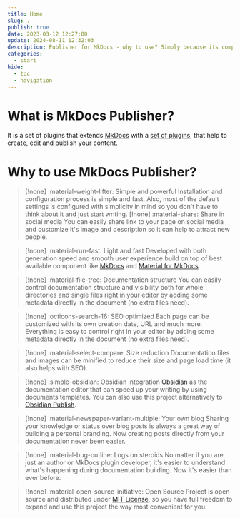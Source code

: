 ```yaml
---
title: Home
slug: .
publish: true
date: 2023-03-12 12:27:00
update: 2024-08-11 12:32:03
description: Publisher for MkDocs - why to use? Simply because its compatible with Obsidian.md Publish and supports WikiLinks, backlinks and some additional plugins. It also simplifies MkDocs navigation building process and helps with SEO optimization.
categories:
  - start
hide:
  - toc
  - navigation
---
```


# What is MkDocs Publisher?

It is a set of plugins that extends [MkDocs](https://www.mkdocs.org/) with a [set of plugins](03_setup/01_installation.md), that help to create, edit and publish your content.

# Why to use MkDocs Publisher?

<div class="grid" markdown>

> [!none] :material-weight-lifter: Simple and powerful
> Installation and configuration process is simple and fast. Also, most of the default settings is configured with simplicity in mind so you don't have to think about it and just start writing.
> [!none] :material-share: Share in social media
> You can easily share link to your page on social media and customize it's image and description so it can help to attract new people.

</div>
<div class="grid" markdown>

> [!none] :material-run-fast: Light and fast
> Developed with both generation speed and smooth user experience build on top of best available component like [MkDocs](https://www.mkdocs.org/) and [Material for MkDocs](https://squidfunk.github.io/mkdocs-material/).

> [!none] :material-file-tree: Documentation structure
> You can easily control documentation structure and visibility both for whole directories and single files right in your editor by adding some metadata directly in the document (no extra files need).

</div>


<div class="grid" markdown>

> [!none] :octicons-search-16: SEO optimized
> Each page can be customized with its own creation date, URL and much more. Everything is easy to control right in your editor by adding some metadata directly in the document (no extra files need).

> [!none] :material-select-compare: Size reduction
> Documentation files and images can be minified to reduce their size and page load time (it also helps with SEO).
>
</div>

<div class="grid" markdown>

> [!none] :simple-obsidian: Obsidian integration
> [Obsidian](https://obsidian.md/) as the documentation editor that can speed up your writing by using documents templates. You can also use this project alternatively to [Obsidian Publish](https://obsidian.md/publish).

> [!none] :material-newspaper-variant-multiple: Your own blog
> Sharing your knowledge or status over blog posts is always a great way of building a personal branding. Now creating posts directly from your documentation never been easier.

</div>

<div class="grid" markdown>

> [!none] :material-bug-outline: Logs on steroids
> No matter if you are just an author or MkDocs plugin developer, it's easier to understand what's happening during documentation building. Now it's easier than ever before.

> [!none] :material-open-source-initiative: Open Source
> Project is open source and distributed under [MIT License](https://opensource.org/license/mit), so you have full freedom to expand and use this project the way most convenient for you.

</div>